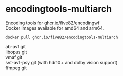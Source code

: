 # encodingtools-multiarch
Encoding tools for ghcr.io/five82/encodingwf \
Docker images available for amd64 and arm64.

`docker pull ghcr.io/five82/encodingtools-multiarch`

ab-av1 git \
libopus git \
vmaf git \
svt-av1-psy git (with hdr10+ and dolby vision support) \
ffmpeg git
